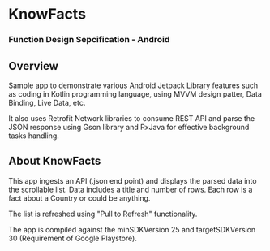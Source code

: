# KnowFacts
### Function Design Sepcification - Android


## Overview
Sample app to demonstrate various Android Jetpack Library features such as coding in Kotlin programming language, using MVVM design patter, Data Binding, Live Data, etc.

It also uses Retrofit Network libraries to consume REST API and parse the JSON response using Gson library and RxJava for effective background tasks handling.

## About KnowFacts

This app ingests an API (.json end point) and displays the parsed data into the scrollable list. Data includes a title and number of rows. Each row is a fact about a Country or could be anything.

The list is refreshed using "Pull to Refresh" functionality.

The app is compiled against the minSDKVersion 25 and targetSDKVersion 30 (Requirement of Google Playstore).
